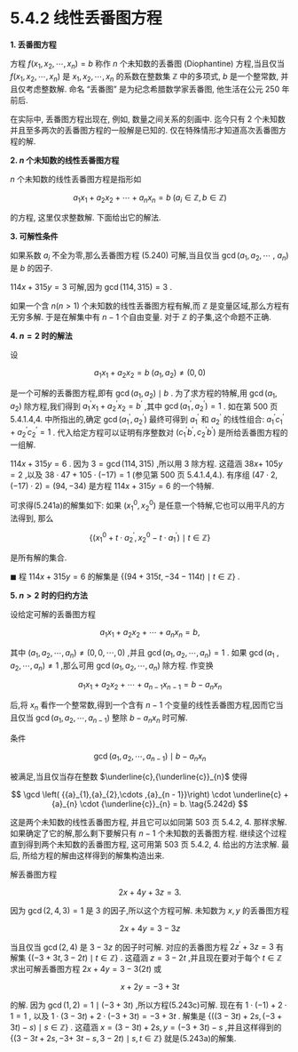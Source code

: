 # 5.4.2 线性丢番图方程

**1. 丢番图方程**

方程 $f\left( {{x}_{1},{x}_{2},\cdots ,{x}_{n}}\right)  = b$ 称作 $n$ 个未知数的丢番图 (Diophantine) 方程,当且仅当 $f\left( {{x}_{1},{x}_{2},\cdots ,{x}_{n}}\right)$ 是 ${x}_{1},{x}_{2},\cdots ,{x}_{n}$ 的系数在整数集 $\mathbb{Z}$ 中的多项式, $b$ 是一个整常数, 并且仅考虑整数解. 命名 “丢番图” 是为纪念希腊数学家丢番图, 他生活在公元 250 年前后.

在实际中, 丢番图方程出现在, 例如, 数量之间关系的刻画中. 迄今只有 2 个未知数并且至多两次的丢番图方程的一般解是已知的. 仅在特殊情形才知道高次丢番图方程的解.

**2. $n$ 个未知数的线性丢番图方程**

$n$ 个未知数的线性丢番图方程是指形如

$$
{a}_{1}{x}_{1} + {a}_{2}{x}_{2} + \cdots  + {a}_{n}{x}_{n} = b\;\left( {{a}_{i} \in  \mathbb{Z}, b \in  \mathbb{Z}}\right)  \tag{5.240}
$$

的方程, 这里仅求整数解. 下面给出它的解法.

**3. 可解性条件**

如果系数 ${a}_{i}$ 不全为零,那么丢番图方程 (5.240) 可解,当且仅当 $\gcd \left( {{a}_{1},{a}_{2},\cdots }\right.$ , $\left. {a}_{n}\right)$ 是 $b$ 的因子.

${114x} + {315y} = 3$ 可解,因为 $\gcd \left( {{114},{315}}\right)  = 3$ .

如果一个含 $n\left( {n > 1}\right)$ 个未知数的线性丢番图方程有解,而 $\mathbb{Z}$ 是变量区域,那么方程有无穷多解. 于是在解集中有 $n - 1$ 个自由变量. 对于 $\mathbb{Z}$ 的子集,这个命题不正确.

**4. $n = 2$ 时的解法**

设

$$
{a}_{1}{x}_{1} + {a}_{2}{x}_{2} = b\;\left( {{a}_{1},{a}_{2}}\right)  \neq  \left( {0,0}\right)  \tag{5.241a}
$$

是一个可解的丢番图方程,即有 $\gcd \left( {{a}_{1},{a}_{2}}\right)  \mid  b$ . 为了求方程的特解,用 $\gcd \left( {{a}_{1},{a}_{2}}\right)$ 除方程,我们得到 ${a}_{1}^{\prime }{x}_{1} + {a}_{2}^{\prime }{x}_{2} = {b}^{\prime }$ ,其中 $\gcd \left( {{a}_{1}^{\prime },{a}_{2}^{\prime }}\right)  = 1$ . 如在第 500 页 5.4.1.4,4. 中所指出的,确定 $\gcd \left( {{a}_{1}^{\prime },{a}_{2}^{\prime }}\right)$ 最终可得到 ${a}_{1}^{\prime }$ 和 ${a}_{2}^{\prime }$ 的线性组合: ${a}_{1}^{\prime }{c}_{1}^{\prime } + {a}_{2}^{\prime }{c}_{2}^{\prime } = 1$ . 代入给定方程可以证明有序整数对 $\left( {{c}_{1}^{\prime }{b}^{\prime },{c}_{2}^{\prime }{b}^{\prime }}\right)$ 是所给丢番图方程的一组解.

${114x} + {315y} = 6$ . 因为 $3 = \gcd \left( {{114},{315}}\right)$ ,所以用 3 除方程. 这蕴涵 ${38x} +$ ${105y} = 2$ ,以及 ${38} \cdot  {47} + {105} \cdot  \left( {-{17}}\right)  = 1$ (参见第 500 页 5.4.1.4,4.). 有序组 $\left( {{47} \cdot  2,\left( {-{17}}\right)  \cdot  2}\right)  = \left( {{94}, - {34}}\right)$ 是方程 ${114x} + {315y} = 6$ 的一个特解.

可求得(5.241a)的解集如下: 如果 $\left( {{x}_{1}^{0},{x}_{2}^{0}}\right)$ 是任意一个特解,它也可以用平凡的方法得到, 那么

$$
\left\{  {\left( {{x}_{1}^{0} + t \cdot  {a}_{2}^{\prime },{x}_{2}^{0} - t \cdot  {a}_{1}^{\prime }}\right)  \mid  t \in  \mathbb{Z}}\right\}   \tag{5.241b}
$$

是所有解的集合.

$\blacksquare$ 程 ${114x} + {315y} = 6$ 的解集是 $\{ \left( {{94} + {315t}, - {34} - {114t}}\right)  \mid  t \in  \mathbb{Z}\}$ .

**5. $n > 2$ 时的归约方法**

设给定可解的丢番图方程

$$
{a}_{1}{x}_{1} + {a}_{2}{x}_{2} + \cdots  + {a}_{n}{x}_{n} = b, \tag{5.242a}
$$

其中 $\left( {{a}_{1},{a}_{2},\cdots ,{a}_{n}}\right)  \neq  \left( {0,0,\cdots ,0}\right)$ ,并且 $\gcd \left( {{a}_{1},{a}_{2},\cdots ,{a}_{n}}\right)  = 1$ . 如果 $\gcd \left( {a}_{1}\right.$ , $\left. {{a}_{2},\cdots ,{a}_{n}}\right)  \neq  1$ ,那么可用 $\gcd \left( {{a}_{1},{a}_{2},\cdots ,{a}_{n}}\right)$ 除方程. 作变换

$$
{a}_{1}{x}_{1} + {a}_{2}{x}_{2} + \cdots  + {a}_{n - 1}{x}_{n - 1} = b - {a}_{n}{x}_{n} \tag{5.242b}
$$

后,将 ${x}_{n}$ 看作一个整常数,得到一个含有 $n - 1$ 个变量的线性丢番图方程,因而它当且仅当 $\gcd \left( {{a}_{1},{a}_{2},\cdots ,{a}_{n - 1}}\right)$ 整除 $b - {a}_{n}{x}_{n}$ 时可解.

条件

$$
\gcd \left( {{a}_{1},{a}_{2},\cdots ,{a}_{n - 1}}\right)  \mid  b - {a}_{n}{x}_{n} \tag{5.242c}
$$

被满足,当且仅当存在整数 $\underline{c},{\underline{c}}_{n}$ 使得

$$
\gcd \left( {{a}_{1},{a}_{2},\cdots ,{a}_{n - 1}}\right)  \cdot  \underline{c} + {a}_{n} \cdot  {\underline{c}}_{n} = b. \tag{5.242d}
$$

这是两个未知数的线性丢番图方程, 并且它可以如同第 503 页 5.4.2, 4. 那样求解. 如果确定了它的解,那么剩下要解只有 $n - 1$ 个未知数的丢番图方程. 继续这个过程直到得到两个未知数的丢番图方程, 这可用第 503 页 5.4.2, 4. 给出的方法求解. 最后, 所给方程的解由这样得到的解集构造出来.

解丢番图方程

$$
{2x} + {4y} + {3z} = 3. \tag{5.243a}
$$

因为 $\gcd \left( {2,4,3}\right)  = 1$ 是 3 的因子,所以这个方程可解. 未知数为 $x, y$ 的丢番图方程

$$
{2x} + {4y} = 3 - {3z} \tag{5.243b}
$$

当且仅当 $\gcd \left( {2,4}\right)$ 是 $3 - {3z}$ 的因子时可解. 对应的丢番图方程 $2{z}^{\prime } + {3z} = 3$ 有解集 $\{ \left( {-3 + {3t},3 - {2t}}\right)  \mid  t \in  \mathbb{Z}\}$ . 这蕴涵 $z = 3 - {2t}$ ,并且现在要对于每个 $t \in  \mathbb{Z}$ 求出可解丢番图方程 ${2x} + {4y} = 3 - 3\left( {2t}\right)$ 或

$$
x + {2y} =  - 3 + {3t} \tag{5.243c}
$$

的解. 因为 $\gcd \left( {1,2}\right)  = 1 \mid  \left( {-3 + {3t}}\right)$ ,所以方程(5.243c)可解. 现在有 $1 \cdot  \left( {-1}\right)  + 2 \cdot  1 = 1$ , 以及 $1 \cdot  \left( {3 - {3t}}\right)  + 2 \cdot  \left( {-3 + {3t}}\right)  =  - 3 + {3t}$ . 解集是 $\{ \left( {\left( {3 - {3t}}\right)  + {2s},\left( {-3 + {3t}}\right)  - s}\right)  \mid  s \in  \mathbb{Z}\}$ . 这蕴涵 $x = \left( {3 - {3t}}\right)  + {2s}, y = \left( {-3 + {3t}}\right)  - s$ ,并且这样得到的 $\{ (3 - {3t} + {2s}, - 3 +$ ${3t} - s,3 - {2t}) \mid  s, t \in  \mathbb{Z}\}$ 就是(5.243a)的解集.
